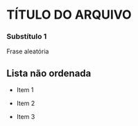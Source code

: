 # TÍTULO DO ARQUIVO

### Substítulo 1

Frase aleatória

## Lista não ordenada

- Item 1

- Item 2

- Item 3